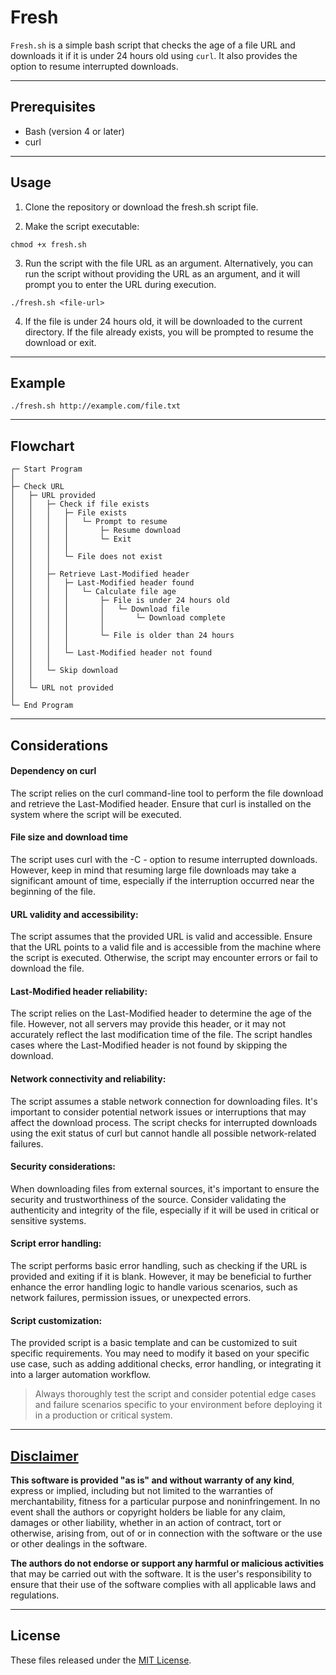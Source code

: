 # Fresh

`Fresh.sh` is a simple bash script that checks the age of a file URL and downloads it if it is under 24 hours old using `curl`. It also provides the option to resume interrupted downloads.

---

## Prerequisites

- Bash (version 4 or later)
- curl

---

## Usage

1. Clone the repository or download the fresh.sh script file.

2. Make the script executable:
```shell
chmod +x fresh.sh
```
3. Run the script with the file URL as an argument. Alternatively, you can run the script without providing the URL as an argument, and it will prompt you to enter the URL during execution.
```
./fresh.sh <file-url>
```

4. If the file is under 24 hours old, it will be downloaded to the current directory. If the file already exists, you will be prompted to resume the download or exit.

---

## Example
```
./fresh.sh http://example.com/file.txt
```

---

## Flowchart
```
┌─ Start Program
│
├─ Check URL
│   ├─ URL provided
│   │   ├─ Check if file exists
│   │   │   ├─ File exists
│   │   │   │   └─ Prompt to resume
│   │   │   │       ├─ Resume download
│   │   │   │       └─ Exit
│   │   │   │
│   │   │   └─ File does not exist
│   │   │
│   │   ├─ Retrieve Last-Modified header
│   │   │   ├─ Last-Modified header found
│   │   │   │   └─ Calculate file age
│   │   │   │       ├─ File is under 24 hours old
│   │   │   │       │   └─ Download file
│   │   │   │       │       └─ Download complete
│   │   │   │       │
│   │   │   │       └─ File is older than 24 hours
│   │   │   │
│   │   │   └─ Last-Modified header not found
│   │   │
│   │   └─ Skip download
│   │
│   └─ URL not provided
│
└─ End Program
```

---

## Considerations
#### Dependency on curl
The script relies on the curl command-line tool to perform the file download and retrieve the Last-Modified header. Ensure that curl is installed on the system where the script will be executed.

#### File size and download time
The script uses curl with the -C - option to resume interrupted downloads. However, keep in mind that resuming large file downloads may take a significant amount of time, especially if the interruption occurred near the beginning of the file.

#### URL validity and accessibility:
The script assumes that the provided URL is valid and accessible. Ensure that the URL points to a valid file and is accessible from the machine where the script is executed. Otherwise, the script may encounter errors or fail to download the file.

#### Last-Modified header reliability:
The script relies on the Last-Modified header to determine the age of the file. However, not all servers may provide this header, or it may not accurately reflect the last modification time of the file. The script handles cases where the Last-Modified header is not found by skipping the download.

#### Network connectivity and reliability:
The script assumes a stable network connection for downloading files. It's important to consider potential network issues or interruptions that may affect the download process. The script checks for interrupted downloads using the exit status of curl but cannot handle all possible network-related failures.

#### Security considerations:
When downloading files from external sources, it's important to ensure the security and trustworthiness of the source. Consider validating the authenticity and integrity of the file, especially if it will be used in critical or sensitive systems.

#### Script error handling:
The script performs basic error handling, such as checking if the URL is provided and exiting if it is blank. However, it may be beneficial to further enhance the error handling logic to handle various scenarios, such as network failures, permission issues, or unexpected errors.

#### Script customization:
The provided script is a basic template and can be customized to suit specific requirements. You may need to modify it based on your specific use case, such as adding additional checks, error handling, or integrating it into a larger automation workflow.

> Always thoroughly test the script and consider potential edge cases and failure scenarios specific to your environment before deploying it in a production or critical system.

---

## [Disclaimer](DISCLAIMER)
**This software is provided "as is" and without warranty of any kind**, express or implied, including but not limited to the warranties of merchantability, fitness for a particular purpose and noninfringement. In no event shall the authors or copyright holders be liable for any claim, damages or other liability, whether in an action of contract, tort or otherwise, arising from, out of or in connection with the software or the use or other dealings in the software.

**The authors do not endorse or support any harmful or malicious activities** that may be carried out with the software. It is the user's responsibility to ensure that their use of the software complies with all applicable laws and regulations.

---

## License

These files released under the [MIT License](LICENSE).

